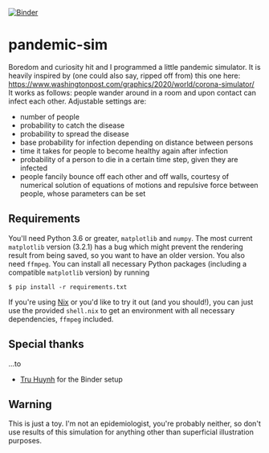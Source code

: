 [![Binder](https://mybinder.org/badge_logo.svg)](https://mybinder.org/v2/gh/simeoncarstens/pandemic-sim/master?filepath=simulation.ipynb)
# pandemic-sim
Boredom and curiosity hit and I programmed a little pandemic simulator. It is heavily inspired by (one could also say, ripped off from) this one here: https://www.washingtonpost.com/graphics/2020/world/corona-simulator/  
It works as follows: people wander around in a room and upon contact can infect each other. Adjustable settings are:

- number of people
- probability to catch the disease
- probability to spread the disease
- base probability for infection depending on distance between persons
- time it takes for people to become healthy again after infection
- probability of a person to die in a certain time step, given they are infected
- people fancily bounce off each other and off walls, courtesy of numerical solution of equations of motions and repulsive force between people, whose parameters can be set

## Requirements
You'll need Python 3.6 or greater, `matplotlib` and `numpy`. The most current `matplotlib` version (3.2.1) has a bug which might prevent the rendering result from being saved, so you want to have an older version. You also need `ffmpeg`. You can install all necessary Python packages (including a compatible `matplotlib` version) by running
```
$ pip install -r requirements.txt
```
If you're using [Nix](https://nixos.org) or you'd like to try it out (and you should!), you can just use the provided `shell.nix` to get an environment with all necessary dependencies, `ffmpeg` included.

## Special thanks
...to

- [Tru Huynh](https://github.com/truatpasteurdotfr) for the Binder setup

## Warning
This is just a toy. I'm not an epidemiologist, you're probably neither, so don't use results of this simulation for anything other than superficial illustration purposes.
